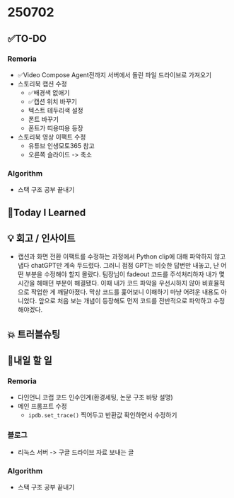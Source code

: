# 250702
## ✅TO-DO
### Remoria
- ✅Video Compose Agent전까지 서버에서 돌린 파일 드라이브로 가져오기
- 스토리북 캡션 수정
    - ✅배경색 없애기
    - ✅캡션 위치 바꾸기
    - 텍스트 테두리색 설정
    - 폰트 바꾸기
    - 폰트가 띠용띠용 등장
- 스토리북 영상 이팩트 수정
    - 유튜브 인생모토365 참고
    - 오른쪽 슬라이드 -> 축소
### Algorithm
- 스택 구조 공부 끝내기

## 📌Today I Learned

## 💡 회고 / 인사이트
- 캡션과 화면 전환 이팩트를 수정하는 과정에서 Python clip에 대해 파악하지 않고 냅다 chatGPT만 계속 두드렸다. 그러니 점점 GPT는 비슷한 답변만 내놓고, 난 어떤 부분을 수정해야 할지 몰랐다. 팀장님이 fadeout 코드를 주석처리하자 내가 몇시간을 헤매던 부분이 해결됐다. 이때 내가 코드 파악을 우선시하지 않아 비효율적으로 작업한 게 깨달아졌다. 막상 코드를 훑어보니 이해하기 마냥 어려운 내용도 아니었다. 앞으로 처음 보는 개념이 등장해도 먼저 코드를 전반적으로 파악하고 수정해야겠다.

## 💥 트러블슈팅
            
## 🍩내일 할 일
### Remoria
- 다인언니 코랩 코드 인수인계(환경세팅, 논문 구조 바탕 설명)
- 메인 프롬프트 수정
    - ```ipdb.set_trace()``` 찍어두고 반환값 확인하면서 수정하기
### 블로그
- 리눅스 서버 -> 구글 드라이브 자료 보내는 글 
### Algorithm
- 스택 구조 공부 끝내기